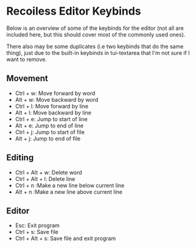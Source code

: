 # Recoiless Editor Keybinds
Below is an overview of some of the keybinds for the editor (not all are included here, but this should cover most of the commonly used ones).

There also may be some duplicates (i.e two keybinds that do the same thing), just due to the built-in keybinds in tui-textarea that I'm not sure if I want to remove.

## Movement
- Ctrl + w: Move forward by word
- Alt + w: Move backward by word
- Ctrl + l: Move forward by line
- Alt + l: Move backward by line
- Ctrl + e: Jump to start of line
- Alt + e: Jump to end of line
- Ctrl + j: Jump to start of file
- Alt + j: Jump to end of file

## Editing
- Ctrl + Alt + w: Delete word
- Ctrl + Alt + l: Delete line
- Ctrl + n :Make a new line below current line
- Alt + n :Make a new line above current line

## Editor
- Esc: Exit program
- Ctrl + s: Save file
- Ctrl + Alt + s: Save file and exit program